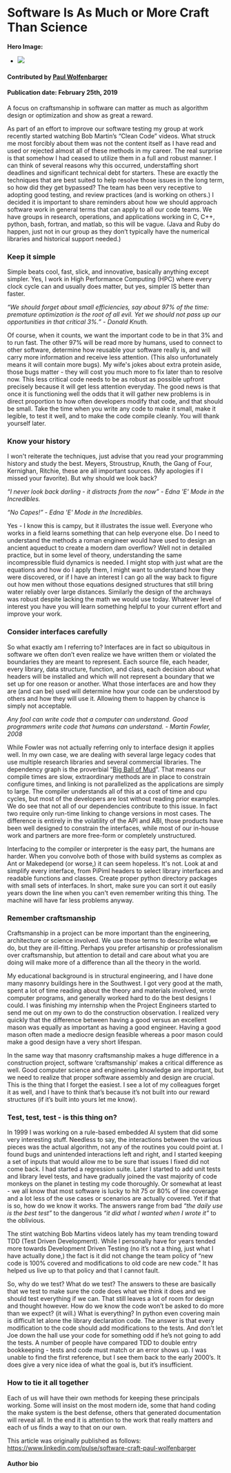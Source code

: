 # Software Is As Much or More Craft Than Science

**Hero Image:**

 - <img src='https://github.com/betterscientificsoftware/images/raw/master/use-case-meander.png' />

#### Contributed by [Paul Wolfenbarger](https://github.com/prwolfe "Paul Wolfenbarger's GitHub Profile")

#### Publication date: February 25th, 2019

A focus on craftsmanship in software can matter as much as algorithm design or optimization and show as great a reward.

As part of an effort to improve our software testing my group at work recently started watching Bob Martin’s “Clean Code” videos. What struck me most forcibly about them was not the content itself as I have read and used or rejected almost all of these methods in my career. The real surprise is that somehow I had ceased to utilize them in a full and robust manner. I can think of several reasons why this occurred, understaffing short deadlines and significant technical debt for starters. These are exactly the techniques that are best suited to help resolve those issues in the long term, so how did they get bypassed? The team has been very receptive to adopting good testing, and review practices (and is working on others.) I decided it is important to share reminders about how we should approach software work in general terms that can apply to all our code teams. We have groups in research, operations, and applications working in C, C++, python, bash, fortran, and matlab, so this will be vague. (Java and Ruby do happen, just not in our group as they don’t typically have the numerical libraries and historical support needed.)

### Keep it simple

Simple beats cool, fast, slick, and innovative, basically anything except simpler. Yes, I work in High Performance Computing (HPC) where every clock cycle can and usually does matter, but yes, simpler IS better than faster.

*“We should forget about small efficiencies, say about 97% of the time: premature optimization is the root of all evil. Yet we should not pass up our opportunities in that critical 3%.” - Donald Knuth.*

Of course, when it counts, we want the important code to be in that 3% and to run fast. The other 97% will be read more by humans, used to connect to other software, determine how reusable your software really is, and will carry more information and receive less attention. (This also unfortunately means it will contain more bugs). My wife's jokes about extra protein aside, those bugs matter - they will cost you much more to fix later than to resolve now. This less critical code needs to be as robust as possible upfront precisely because it will get less attention everyday. The good news is that once it is functioning well the odds that it will gather new problems is in direct proportion to how often developers modify that code, and that should be small. Take the time when you write any code to make it small, make it legible, to test it well, and to make the code compile cleanly. You will thank yourself later.

### Know your history

I won't reiterate the techniques, just advise that you read your programming history and study the best. Meyers, Stroustrup, Knuth, the Gang of Four, Kernighan, Ritchie, these are all important sources. (My apologies if I missed your favorite). But why should we look back?

*“I never look back darling - it distracts from the now” - Edna 'E' Mode in the Incredibles.*

*“No Capes!” - Edna 'E' Mode in the Incredibles.*

Yes - I know this is campy, but it illustrates the issue well. Everyone who works in a field learns something that can help everyone else. Do I need to understand the methods a roman engineer would have used to design an ancient aqueduct to create a modern dam overflow? Well not in detailed practice, but in some level of theory, understanding the same incompressible fluid dynamics is needed. I might stop with just what are the equations and how do I apply them, I might want to understand how they were discovered, or if I have an interest I can go all the way back to figure out how men without those equations designed structures that still bring water reliably over large distances. Similarly the design of the archways was robust despite lacking the math we would use today. Whatever level of interest you have you will learn something helpful to your current effort and improve your work.

### Consider interfaces carefully

So what exactly am I referring to? Interfaces are in fact so ubiquitous in software we often don’t even realize we have written them or violated the boundaries they are meant to represent. Each source file, each header, every library, data structure, function, and class, each decision about what headers will be installed and which will not represent a boundary that we set up for one reason or another. What those interfaces are and how they are (and can be) used will determine how your code can be understood by others and how they will use it. Allowing them to happen by chance is simply not acceptable.

*Any fool can write code that a computer can understand. Good programmers write code that humans can understand. - Martin Fowler, 2008*

While Fowler was not actually referring only to interface design it applies well. In my own case, we are dealing with several large legacy codes that use multiple research libraries and several commercial libraries. The dependency graph is the proverbial “[Big Ball of Mud](http://www.laputan.org/mud)”. That means our compile times are slow, extraordinary methods are in place to constrain configure times, and linking is not parallelized as the applications are simply to large. The compiler understands all of this at a cost of time and cpu cycles, but most of the developers are lost without reading prior examples. We do see that not all of our dependencies contribute to this issue. In fact two require only run-time linking to change versions in most cases. The difference is entirely in the volatility of the API and ABI, those products have been well designed to constrain the interfaces, while most of our in-house work and partners are more free-form or completely unstructured.

Interfacing to the compiler or interpreter is the easy part, the humans are harder. When you convolve both of those with build systems as complex as Ant or Makedepend (or worse,) it can seem hopeless. It's not. Look at and simplify every interface, from PiPiml headers to select library interfaces and readable functions and classes. Create proper python directory packages with small sets of interfaces. In short, make sure you can sort it out easily years down the line when you can't even remember writing this thing. The machine will have far less problems anyway.

### Remember craftsmanship

Craftsmanship in a project can be more important than the engineering, architecture or science involved. We use those terms to describe what we do, but they are ill-fitting. Perhaps you prefer artisanship or professionalism over craftsmanship, but attention to detail and care about what you are doing will make more of a difference than all the theory in the world.

My educational background is in structural engineering, and I have done many masonry buildings here in the Southwest. I got very good at the math, spent a lot of time reading about the theory and materials involved, wrote computer programs, and generally worked hard to do the best designs I could. I was finishing my internship when the Project Engineers started to send me out on my own to do the construction observation. I realized very quickly that the difference between having a good versus an excellent mason was equally as important as having a good engineer. Having a good mason often made a mediocre design feasible whereas a poor mason could make a good design have a very short lifespan.

In the same way that masonry craftsmanship makes a huge difference in a construction project, software ‘craftsmanship’ makes a critical difference as well. Good computer science and engineering knowledge are important, but we need to realize that proper software assembly and design are crucial. This is the thing that I forget the easiest. I see a lot of my colleagues forget it as well, and I have to think that’s because it’s not built into our reward structures (if it’s built into yours let me know).

### Test, test, test - is this thing on?

In 1999 I was working on a rule-based embedded AI system that did some very interesting stuff. Needless to say, the interactions between the various pieces was the actual algorithm, not any of the routines you could point at. I found bugs and unintended interactions left and right, and I started keeping a set of inputs that would allow me to be sure that issues I fixed did not come back. I had started a regression suite. Later I started to add unit tests and library level tests, and have gradually joined the vast majority of code monkeys on the planet in testing my code thoroughly. Or somewhat at least - we all know that most software is lucky to hit 75 or 80% of line coverage and a lot less of the use cases or scenarios are actually covered. Yet if that is so, how do we know it works. The answers range from bad *“the daily use is the best test”* to the dangerous *“it did what I wanted when I wrote it”* to the oblivious.

The stint watching Bob Martins videos lately has my team trending toward TDD (Test Driven Development). While I personally have for years tended more towards Development Driven Testing (no it’s not a thing, just what I have actually done,) the fact is it did not change the team policy of “new code is 100% covered and modifications to old code are new code.” It has helped us live up to that policy and that I cannot fault.

So, why do we test? What do we test? The answers to these are basically that we test to make sure the code does what we think it does and we should test everything if we can. That still leaves a lot of room for design and thought however. How do we know the code won’t be asked to do more than we expect? (it will.) What is everything? In python even covering main is difficult let alone the library declaration code. The answer is that every modification to the code should add modifications to the tests. And don’t let Joe down the hall use your code for something odd if he’s not going to add the tests. A number of people have compared TDD to double entry bookkeeping - tests and code must match or an error shows up. I was unable to find the first reference, but I see them back to the early 2000’s. It does give a very nice idea of what the goal is, but it’s insufficient.

### How to tie it all together

Each of us will have their own methods for keeping these principals working. Some will insist on the most modern ide, some that hand coding the make system is the best defense, others that generated documentation will reveal all. In the end it is attention to the work that really matters and each of us finds a way to that on our own.

This article was originally published as follows: https://www.linkedin.com/pulse/software-craft-paul-wolfenbarger

#### Author bio
<!---
- Length: 50-100 words.
- Can include hyperlinks.
- Mention your current position, employer, a bit about your background.
- Include info about your interests related to software productivity and sustainability.
- Anything else you want to mention.
---!>
 

<!---
Publish: preview
RSS update: 2019-02-25
Categories: development, reliability
Topics: design, testing
Tags: bssw-blog-article
Level: 2
Prerequisites: default
Aggregate: none
--->
